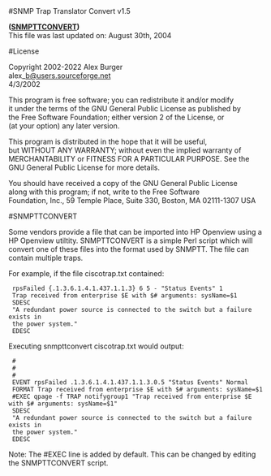 <!DOCTYPE doctype PUBLIC "-//W3C//DTD XHTML 1.0 Transitional//EN"
"http://www.w3.org/TR/xhtml1/DTD/xhtml1-transitional.dtd">
<html xmlns="http://www.w3.org/1999/xhtml">
<head>
<meta name="generator" content=
"HTML Tidy for HTML5 for Linux version 5.4.0" />
<meta content="text/html; charset=utf-8" http-equiv=
"Content-Type" />
<meta content="Alex Burger" name="Author" />
<meta content="Mozilla/4.78 [en] (Windows NT 5.0; U) [Netscape]"
name="GENERATOR" />
<link rel="StyleSheet" type="text/css" href="layout1.css" />
<title>SNMP Trap Translator Convert</title>
</head>
<!-- END_HTML -->
#SNMP Trap Translator Convert v1.5

**(**[**SNMPTTCONVERT**](http://www.snmptt.org)**)**  
This file was last updated on:  August 30th, 2004

#License

Copyright 2002-2022 Alex Burger  
alex\_b@users.sourceforge.net  
4/3/2002

This program is free software; you can redistribute it and/or modify  
it under the terms of the GNU General Public License as published by  
the Free Software Foundation; either version 2 of the License, or  
(at your option) any later version.

This program is distributed in the hope that it will be useful,  
but WITHOUT ANY WARRANTY; without even the implied warranty of  
MERCHANTABILITY or FITNESS FOR A PARTICULAR PURPOSE.  See the  
GNU General Public License for more details.

You should have received a copy of the GNU General Public License  
along with this program; if not, write to the Free Software  
Foundation, Inc., 59 Temple Place, Suite 330, Boston, MA  02111-1307  USA  
 

#SNMPTTCONVERT

Some vendors provide a file that can be imported into HP Openview using a HP Openview utiltity.  SNMPTTCONVERT is a simple Perl script which will convert one of these files into the format used by SNMPTT.  The file can contain multiple traps.

For example, if the file ciscotrap.txt contained:

     rpsFailed {.1.3.6.1.4.1.437.1.1.3} 6 5 - "Status Events" 1  
     Trap received from enterprise $E with $# arguments: sysName=$1  
     SDESC  
     "A redundant power source is connected to the switch but a failure exists in  
     the power system."  
     EDESC

Executing snmpttconvert ciscotrap.txt would output:

     #  
     #  
     #  
     EVENT rpsFailed .1.3.6.1.4.1.437.1.1.3.0.5 "Status Events" Normal  
     FORMAT Trap received from enterprise $E with $# arguments: sysName=$1  
     #EXEC qpage -f TRAP notifygroup1 "Trap received from enterprise $E with $# arguments: sysName=$1"  
     SDESC  
     "A redundant power source is connected to the switch but a failure exists in  
     the power system."  
     EDESC
  
Note:  The #EXEC line is added by default.  This can be changed by editing the SNMPTTCONVERT script.